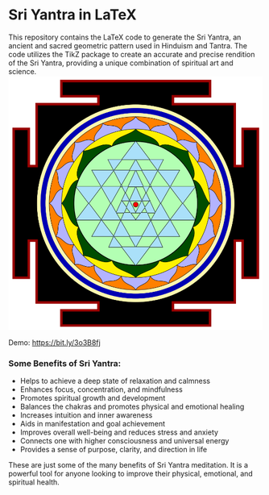# Sri Yantra in LaTeX

This repository contains the LaTeX code to generate the Sri Yantra, an ancient and sacred geometric pattern used in Hinduism and Tantra. The code utilizes the TikZ package to create an accurate and precise rendition of the Sri Yantra, providing a unique combination of spiritual art and science.
![Sri Yantra](https://github.com/bhaskatripathi/SriYantra/blob/main/SriYantra.PNG)

Demo: https://bit.ly/3o3B8fj

### Some Benefits of Sri Yantra: 
- Helps to achieve a deep state of relaxation and calmness
- Enhances focus, concentration, and mindfulness
- Promotes spiritual growth and development
- Balances the chakras and promotes physical and emotional healing
- Increases intuition and inner awareness
- Aids in manifestation and goal achievement
- Improves overall well-being and reduces stress and anxiety
- Connects one with higher consciousness and universal energy
- Provides a sense of purpose, clarity, and direction in life

These are just some of the many benefits of Sri Yantra meditation. It is a powerful tool for anyone looking to improve their physical, emotional, and spiritual health.
